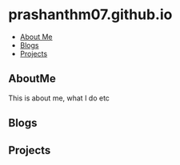 # prashanthm07.github.io

- [About Me](#AboutMe)
- [Blogs](#Blogs)
- [Projects](#Projects)


## AboutMe
This is about me, what I do etc
## Blogs

## Projects

